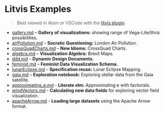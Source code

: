 # Litvis Examples

> Best viewed in Atom or VSCode with the [litvis plugin](https://github.com/gicentre/litvis#installing-litvis).

- [gallery.md](gallery/gallery.md) – **Gallery of visualizations:** showing range of Vega-Lite/litvis possibilities.
- [airPollution.md](airPollution.md) – **Socratic Questioning:** London Air Pollution.
- [crossQuadCharts.md](crossQuadCharts.md) – **New Idioms:** CrossQuad Charts.
- [algebra.md](algebra.md) – **Visualization Algebra:** Brexit Maps.
- [ddd.md](ddd.md) – **Dynamic Design Documents.**
- [feminist.md](feminist.md) – **Feminist Data Visualization Schema.**
- [lunarEclipse.md](lunarEclipse.md) – **Specification reuse:** Lunar Eclipse Mapping.
- [gaia.md](gaia.md) – **Exploration notebook:** Exploring stellar data from the Gaia satellite.
- [approximating_e.md](approximating_e.md) - **Literate elm:** Approximating e with factorials.
- [windVectors.md](windVectors.md) - **Calculating new data fields** for exploring vector field visualization.
- [apacheArrow.md](apacheArrow.md) - **Loading large datasets** using the Apache Arrow format.
